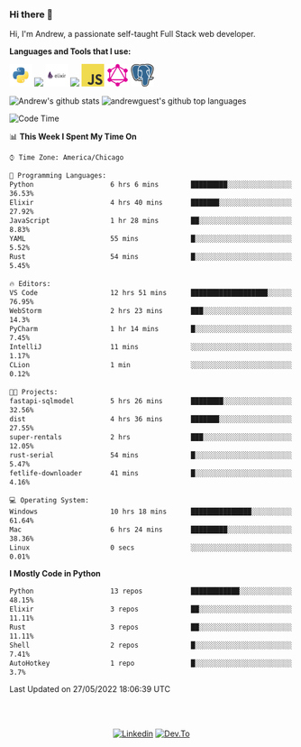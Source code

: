 ### Hi there 👋

Hi, I'm Andrew, a passionate self-taught Full Stack web developer.

**Languages and Tools that I use:**  

<code><img height="40" src="https://raw.githubusercontent.com/github/explore/80688e429a7d4ef2fca1e82350fe8e3517d3494d/topics/python/python.png"></code>
<code><img height="40" src="https://fastapi.tiangolo.com/img/logo-margin/logo-teal.png"></code>
<code><img height="40" src="https://raw.githubusercontent.com/github/explore/d106aa3f6fa091ab80ab5c8cf0d931baff3caaea/topics/elixir/elixir.png"></code>
<code><img height="40" src="https://img.stackshare.io/service/3262/-s9uoLIN.png"></code>
<code><img height="40" src="https://raw.githubusercontent.com/github/explore/80688e429a7d4ef2fca1e82350fe8e3517d3494d/topics/javascript/javascript.png"></code>
<code><img height="40" src="https://raw.githubusercontent.com/github/explore/5c058a388828bb5fde0bcafd4bc867b5bb3f26f3/topics/graphql/graphql.png"></code>
<code><img height="40" src="https://raw.githubusercontent.com/github/explore/80688e429a7d4ef2fca1e82350fe8e3517d3494d/topics/postgresql/postgresql.png"></code>

![Andrew's github stats](https://github-readme-stats.vercel.app/api?username=andrewguest&show_icons=true&theme=vue-dark&count_private=true)
<img height="180em" src="https://github-readme-stats.vercel.app/api/top-langs/?username=andrewguest&theme=vue-dark&layout=compact" alt="andrewguest's github top languages" />

<!--START_SECTION:waka-->
![Code Time](http://img.shields.io/badge/Code%20Time-1%2C112%20hrs%2054%20mins-blue)

📊 **This Week I Spent My Time On** 

```text
⌚︎ Time Zone: America/Chicago

💬 Programming Languages: 
Python                   6 hrs 6 mins        █████████░░░░░░░░░░░░░░░░   36.53% 
Elixir                   4 hrs 40 mins       ███████░░░░░░░░░░░░░░░░░░   27.92% 
JavaScript               1 hr 28 mins        ██░░░░░░░░░░░░░░░░░░░░░░░   8.83% 
YAML                     55 mins             █░░░░░░░░░░░░░░░░░░░░░░░░   5.52% 
Rust                     54 mins             █░░░░░░░░░░░░░░░░░░░░░░░░   5.45%

🔥 Editors: 
VS Code                  12 hrs 51 mins      ███████████████████░░░░░░   76.95% 
WebStorm                 2 hrs 23 mins       ███░░░░░░░░░░░░░░░░░░░░░░   14.3% 
PyCharm                  1 hr 14 mins        █░░░░░░░░░░░░░░░░░░░░░░░░   7.45% 
IntelliJ                 11 mins             ░░░░░░░░░░░░░░░░░░░░░░░░░   1.17% 
CLion                    1 min               ░░░░░░░░░░░░░░░░░░░░░░░░░   0.12%

🐱‍💻 Projects: 
fastapi-sqlmodel         5 hrs 26 mins       ████████░░░░░░░░░░░░░░░░░   32.56% 
dist                     4 hrs 36 mins       ███████░░░░░░░░░░░░░░░░░░   27.55% 
super-rentals            2 hrs               ███░░░░░░░░░░░░░░░░░░░░░░   12.05% 
rust-serial              54 mins             █░░░░░░░░░░░░░░░░░░░░░░░░   5.47% 
fetlife-downloader       41 mins             █░░░░░░░░░░░░░░░░░░░░░░░░   4.16%

💻 Operating System: 
Windows                  10 hrs 18 mins      ███████████████░░░░░░░░░░   61.64% 
Mac                      6 hrs 24 mins       █████████░░░░░░░░░░░░░░░░   38.36% 
Linux                    0 secs              ░░░░░░░░░░░░░░░░░░░░░░░░░   0.01%

```

**I Mostly Code in Python** 

```text
Python                   13 repos            ████████████░░░░░░░░░░░░░   48.15% 
Elixir                   3 repos             ██░░░░░░░░░░░░░░░░░░░░░░░   11.11% 
Rust                     3 repos             ██░░░░░░░░░░░░░░░░░░░░░░░   11.11% 
Shell                    2 repos             █░░░░░░░░░░░░░░░░░░░░░░░░   7.41% 
AutoHotkey               1 repo              █░░░░░░░░░░░░░░░░░░░░░░░░   3.7%

```



 Last Updated on 27/05/2022 18:06:39 UTC
<!--END_SECTION:waka-->

<br><br>
<p align="center">
   <a href="https://www.linkedin.com/in/andrew-guest-a891759a" target="_blank"><img src="https://img.shields.io/badge/LinkedIn-0077B5?style=for-the-badge&logo=linkedin&logoColor=white" alt="Linkedin"></a>
  <a href="https://dev.to/aguest" target="_blank"><img src="https://img.shields.io/badge/Dev.to-0A0A0A?style=for-the-badge&logo=dev%2Eto&logoColor=white" alt="Dev.To"></a>
</p>
